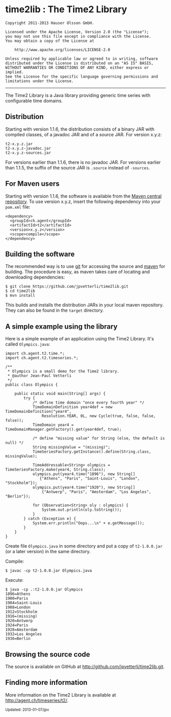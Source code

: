 time2lib : The Time2 Library
============================

	Copyright 2011-2013 Hauser Olsson GmbH.
	
	Licensed under the Apache License, Version 2.0 (the "License");
	you may not use this file except in compliance with the License.
	You may obtain a copy of the License at
	
    	http://www.apache.org/licenses/LICENSE-2.0

	Unless required by applicable law or agreed to in writing, software
	distributed under the License is distributed on an "AS IS" BASIS,
	WITHOUT WARRANTIES OR CONDITIONS OF ANY KIND, either express or implied.
	See the License for the specific language governing permissions and
	limitations under the License.

***

The Time2 Library is a Java library providing 
generic time series with configurable time domains.

Distribution
------------

Starting with version 1.1.6, the distribution consists of a binary JAR with 
compiled classes, of a javadoc JAR and of a source JAR. For version x.y.z:

	t2-x.y.z.jar
	t2-x.y.z-javadoc.jar
	t2-x.y.z-sources.jar

For versions earlier than 1.1.6, there is no javadoc JAR. For versions earlier 
than 1.1.5, the suffix of the source JAR is `.source` instead of `-sources`. 

For Maven users
---------------

Starting with version 1.1.6, the software is available from the 
<a href="http://repo.maven.apache.org/maven2/ch/agent/t2/">Maven central 
repository</a>. To use version x.y.z, insert the following dependency into your 
`pom.xml` file:

    <dependency>
      <groupId>ch.agent</groupId>
      <artifactId>t2</artifactId>
      <version>x.y.z</version>
      <scope>compile</scope>
    </dependency>

Building the software
---------------------

The recommended way is to use [git](http://git-scm.com) for accessing the
source and [maven](<http://maven.apache.org/>) for building. The procedure 
is easy, as maven takes care of locating and downloading dependencies:

	$ git clone https://github.com/jpvetterli/time2lib.git
	$ cd time2lib
	$ mvn install

This builds and installs the distribution JARs in your local maven
repository. They can also be found in the `target` directory.


A simple example using the library
----------------------------------

Here is a simple example of an application using the Time2 Library. 
It's called `Olympics.java`:

	import ch.agent.t2.time.*;
	import ch.agent.t2.timeseries.*;

	/**
	 * Olympics is a small demo for the Time2 library.
	 * @author Jean-Paul Vetterli
	 */
	public class Olympics {
	
	    public static void main(String[] args) {
	        try {
	            /* define time domain "once every fourth year" */
	            TimeDomainDefinition year4def = new TimeDomainDefinition("year4", 
	                Resolution.YEAR, 0L, new Cycle(true, false, false, false));
	            TimeDomain year4 = TimeDomainManager.getFactory().get(year4def, true);
	            
	            /* define "missing value" for String (else, the default is null) */
	            String missingValue = "(missing)";
	            TimeSeriesFactory.getInstance().define(String.class, missingValue);
	
	            TimeAddressable<String> olympics = TimeSeriesFactory.make(year4, String.class);
	            olympics.put(year4.time("1896"), new String[] 
 	               {"Athens", "Paris", "Saint-Louis", "London", "Stockholm"});
	            olympics.put(year4.time("1920"), new String[] 
	                {"Antwerp", "Paris", "Amsterdam", "Los Angeles", "Berlin"});
	            
	            for (Observation<String> oly : olympics) {
	                System.out.println(oly.toString());
	            }
	        } catch (Exception e) {
	            System.err.println("Oops...\n" + e.getMessage());
	        }
	    }
	}

Create file `Olympics.java` in some directory and put a copy of 
`t2-1.0.0.jar` (or a later version) in the same directory.

Compile:

	$ javac -cp t2-1.0.0.jar Olympics.java

Execute:

	$ java -cp .:t2-1.0.0.jar Olympics
	1896=Athens
	1900=Paris
	1904=Saint-Louis
	1908=London
	1912=Stockholm
	1916=(missing)
	1920=Antwerp
	1924=Paris
	1928=Amsterdam
	1932=Los Angeles
	1936=Berlin

Browsing the source code
------------------------

The source is available on GitHub at 
<http://github.com/jpvetterli/time2lib.git>.

Finding more information
------------------------

More information on the Time2 Library is available at 
<http://agent.ch/timeseries/t2/>.

<small>Updated: 2013-01-07/jpv</small>

<link rel="stylesheet" type="text/css" href="README.css"/>


